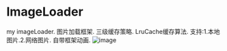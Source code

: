 # ImageLoader
my imageLoader.
图片加载框架.
三级缓存策略.
LruCache缓存算法.
支持:1.本地图片.2.网络图片.
自带框架动画.
![image](https://github.com/q422013/ImageLoader/blob/master/test.gif)
